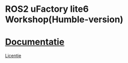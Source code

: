 # ROS2 uFactory lite6 Workshop(Humble-version)

# [Documentatie](https://avansmechatronica.github.io/my_lite6_ROS2/)


[Licentie](licence.md)